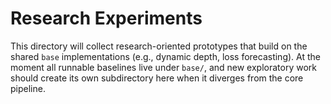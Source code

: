 # Research Experiments

This directory will collect research-oriented prototypes that build on the shared `base` implementations (e.g., dynamic depth, loss forecasting). At the moment all runnable baselines live under `base/`, and new exploratory work should create its own subdirectory here when it diverges from the core pipeline.
